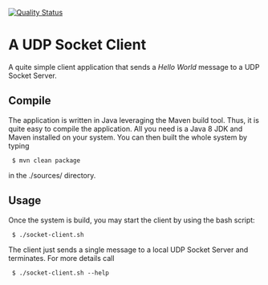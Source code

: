 [![Quality Status](https://sonarcloud.io/api/badges/gate?key=de.hda.fbi.ds.mbredel:socket-client)](https://sonarcloud.io/dashboard?id=de.hda.fbi.ds.mbredel%3Asocket-client)

# A UDP Socket Client 

A quite simple client application that sends a _Hello World_ message to a UDP Socket Server.

## Compile

The application is written in Java leveraging the Maven build tool. Thus, it is quite easy to compile the application. All you need is a Java 8 JDK and Maven installed on your system. You can then built the whole system by typing

```
 $ mvn clean package
```

in the ./sources/ directory.

## Usage

Once the system is build, you may start the client by using the bash script:

```
 $ ./socket-client.sh
```

The client just sends a single message to a local UDP Socket Server and terminates. For more details call

```
 $ ./socket-client.sh --help
```
